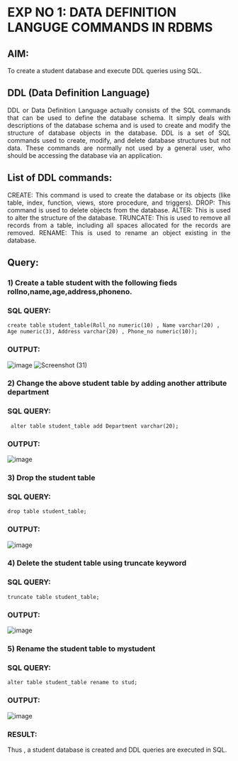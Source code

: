 # EXP NO 1: DATA DEFINITION LANGUGE COMMANDS IN RDBMS

## AIM:
To create a student database and execute DDL queries using SQL.


## DDL (Data Definition Language)
<div align="justify">
DDL or Data Definition Language actually consists of the SQL commands that can be used to define the database schema. It simply deals with descriptions of the database schema and is used to create and modify the structure of database objects in the database. DDL is a set of SQL commands used to create, modify, and delete database structures but not data. These commands are normally not used by a general user, who should be accessing the database via an application.
</div>
 
## List of DDL commands: 
<div align="justify">
CREATE: This command is used to create the database or its objects (like table, index, function, views, store procedure, and triggers).
DROP: This command is used to delete objects from the database.
ALTER: This is used to alter the structure of the database.
TRUNCATE: This is used to remove all records from a table, including all spaces allocated for the records are removed.
RENAME: This is used to rename an object existing in the database.
</div>

## Query:
### 1) Create a table student with the following fieds rollno,name,age,address,phoneno.

### SQL QUERY: 
```
create table student_table(Roll_no numeric(10) , Name varchar(20) , Age numeric(3), Address varchar(20) , Phone_no numeric(10));
```

### OUTPUT:
![image](https://github.com/kavinesh8476/H2_DBMS/assets/118466561/4a32c0c9-ee02-4e11-a898-2abd9be28300)
![Screenshot (31)](https://github.com/Melvin14112004/F2_DBMS/assets/129204995/6f077858-c662-4528-986b-9ea2759874fb)

### 2) Change the above student table by adding another attribute department

### SQL QUERY: 
```
 alter table student_table add Department varchar(20);
```
### OUTPUT:
![image](https://github.com/kavinesh8476/H2_DBMS/assets/118466561/3646d875-ce27-4667-b5a4-b2540c578cbf)

### 3) Drop the student table
 
### SQL QUERY: 
```
drop table student_table;
```

### OUTPUT:
![image](https://github.com/kavinesh8476/H2_DBMS/assets/118466561/fde9478b-5bfc-4f46-93da-8a8ad27a82e4)

### 4) Delete the student table using truncate keyword

### SQL QUERY: 
```
truncate table student_table;
```

### OUTPUT:
![image](https://github.com/kavinesh8476/H2_DBMS/assets/118466561/a76ab110-03a0-4ee0-8aac-c6c75e688ec0)


### 5) Rename the student table to mystudent

### SQL QUERY: 
```
alter table student_table rename to stud;
```

### OUTPUT:
![image](https://github.com/kavinesh8476/H2_DBMS/assets/118466561/bab1d99d-1b2f-4136-86f7-a14436069ec4)
### RESULT:
Thus , a student database is created and DDL queries are executed in SQL.
